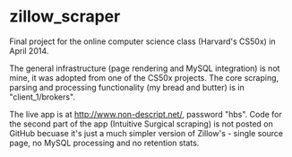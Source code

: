 zillow_scraper
==============
Final project for the online computer science class (Harvard's CS50x) in April 2014.

The general infrastructure (page rendering and MySQL integration) is not mine, it was adopted from one of the CS50x projects. The core scraping, parsing and processing functionality (my bread and butter) is in "client_1/brokers".

The live app is at http://www.non-descript.net/, password "hbs".
Code for the second part of the app (Intuitive Surgical scraping) is not posted on GitHub becuase it's just a much simpler version of Zillow's - single source page, no MySQL processing and no retention stats.
